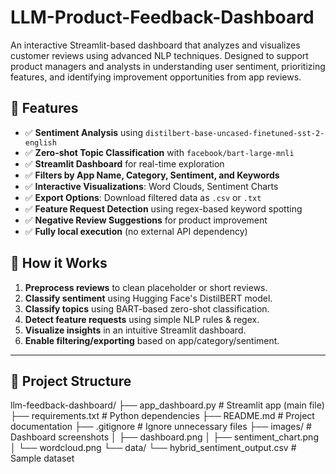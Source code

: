 # LLM-Product-Feedback-Dashboard
An interactive Streamlit-based dashboard that analyzes and visualizes customer reviews using advanced NLP techniques. Designed to support product managers and analysts in understanding user sentiment, prioritizing features, and identifying improvement opportunities from app reviews.

## 🚀 Features

- ✅ **Sentiment Analysis** using `distilbert-base-uncased-finetuned-sst-2-english`
- ✅ **Zero-shot Topic Classification** with `facebook/bart-large-mnli`
- ✅ **Streamlit Dashboard** for real-time exploration
- ✅ **Filters by App Name, Category, Sentiment, and Keywords**
- ✅ **Interactive Visualizations**: Word Clouds, Sentiment Charts
- ✅ **Export Options**: Download filtered data as `.csv` or `.txt`
- ✅ **Feature Request Detection** using regex-based keyword spotting
- ✅ **Negative Review Suggestions** for product improvement
- ✅ **Fully local execution** (no external API dependency)

## 🧠 How it Works

1. **Preprocess reviews** to clean placeholder or short reviews.
2. **Classify sentiment** using Hugging Face's DistilBERT model.
3. **Classify topics** using BART-based zero-shot classification.
4. **Detect feature requests** using simple NLP rules & regex.
5. **Visualize insights** in an intuitive Streamlit dashboard.
6. **Enable filtering/exporting** based on app/category/sentiment.

---

## 📁 Project Structure
llm-feedback-dashboard/
├── app_dashboard.py # Streamlit app (main file)
├── requirements.txt # Python dependencies
├── README.md # Project documentation
├── .gitignore # Ignore unnecessary files
├── images/ # Dashboard screenshots
│ ├── dashboard.png
│ ├── sentiment_chart.png
│ └── wordcloud.png
└── data/
└── hybrid_sentiment_output.csv # Sample dataset
